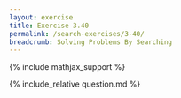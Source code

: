 ```yaml
---
layout: exercise
title: Exercise 3.40
permalink: /search-exercises/3-40/
breadcrumb: Solving Problems By Searching
---
```


{% include mathjax_support %}

<div><i class="arrow-up loader" data-chapter="search-exercises" data-exercise="ex_40" data-rating="0"></i></div>
{% include_relative question.md %}
